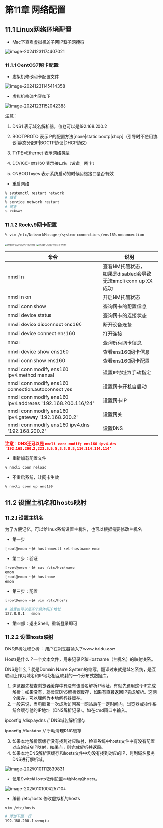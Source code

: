 # 第11章 网络配置

## 11.1 Linux网络环境配置

- Mac下查看虚拟机的子网IP和子网掩码

![image-20241231174407021](images/image-20241231174407021.png)

### 11.1.1 CentOS7网卡配置

- 虚拟机修改网卡配置文件

![image-20241231145414358](images/image-20241231145414358.png)

- 虚拟机修改内容如下

![image-20241231152042388](images/image-20241231152042388.png)

注意：

1. DNS1 表示域名解析器，值也可以是192.168.200.2

2. BOOTPROTO 表示IP的配置方法[none|static|bootp|dhcp]（引导时不使用协议|静态分配IP|BOOTP协议|DHCP协议）

3. TYPE=Ethernet 表示网络类型
4. DEVICE=ens160 表示接口名（设备，网卡）
5. ONBOOT=yes 表示系统启动的时候网络接口是否有效

- 重启网络

```bash
% systemctl restart network
# 或者
% service network restart
# 或者
% reboot
```

### 11.1.2 Rocky9网卡配置

```bash
% vim /etc/NetworkManager/system-connections/ens160.nmconnection
```

<img src="./images/image-20250109171308445.png" alt="image-20250109171308445" style="zoom:50%;" />

<img src="./images/image-20250109171519133.png" alt="image-20250109171519133" style="zoom:50%;" />

| 命令                                                          | 说明                                                |
|-------------------------------------------------------------|---------------------------------------------------|
| nmcli n                                                     | 查看NM托管状态，<br />如果是disabled会导致无法nmcli conn up XX成功 |
| nmcli n on                                                  | 开启NM托管状态                                          |
| nmcli conn show                                             | 查询网卡的配置信息                                         |
| nmcli device status                                         | 查询网卡的连接状态                                         |
| nmcli device disconnect ens160                              | 断开设备连接                                            |
| nmcli device connect ens160                                 | 打开连接                                              |
| nmcli                                                       | 查询所有网卡信息                                          |
| nmcli device show ens160                                    | 查看ens160网卡信息                                      |
| nmcli conn show ens160                                      | 查看ens160网卡配置                                      |
| nmcli conn modify ens160 ipv4.method manual                 | 设置IP地址为手动指定                                       |
| nmcli conn modify ens160 connection.autoconnect yes         | 设置网卡开机自启动                                         |
| nmcli conn modify ens160 ipv4.addreses '192.168.200.116/24' | 设置网卡IP                                            |
| nmcli conn modify ens160 ipv4.gateway '192.168.200.2'       | 设置网关                                              |
| nmcli conn modify ens160 ipv4.dns '192.168.200.2'           | 设置DNS                                             |

<span style="color:red;font-weight:bold;">注意：DNS还可以是
`nmcli conn modify ens160 ipv4.dns '192.168.200.2,223.5.5.5,8.8.8.8,114.114.114.114'`</span>

- 重新加载配置文件

```bash
% nmcli conn reload
```

- 不重启系统，让网卡生效

```bash
% nmcli conn up ens160
```

## 11.2 设置主机名和hosts映射

### 11.2.1 设置主机名

为了方便记忆，可以给linux系统设置主机名，也可以根据需要修改主机名

- 第一步

```bash
[root@emon ~]# hostnamectl set-hostname emon
```

- 第二步：验证

```bash
[root@emon ~]# cat /etc/hostname
emon
[root@emon ~]# hostname
emon
```

- 第三步：配置

```bash
[root@emon ~]# vim /etc/hosts
```

```bash
# 这里也可以是某个具体的IP地址
127.0.0.1   emon
```

- 第四部：退出Shell，重新登录即可

### 11.2.2 设置hosts映射

DNS解析过程分析 ：用户在浏览器输入了www.baidu.com

Hosts是什么？一个文本文件，用来记录IP和Hostname（主机名）的映射关系。

DNS是什么？就是Domain Name System的缩写，翻译过来就是域名系统，是互联网上作为域名和IP地址相互映射的一个分布式数据库。

1. 浏览器先检查浏览器缓存中有没有该域名解析IP地址，有就先调用这个IP完成解析；如果没有，就检查DNS解析器缓存，如果有直接返回IP完成解析。这两个缓存，可以理解为本地解析器缓存。
2. 一般来说，当电脑第一次成功访问某一网站后在一定时间内，浏览器或操作系统会缓存他的IP地址（DNS解析记录）。如在cmd窗口中输入。

ipconfig /displaydns // DNS域名解析缓存

ipconfig /flushdns // 手动清理DNS缓存

3. 如果本地解析器缓存没有找到对应映射，检查系统中hosts文件中有没有配置对应的域名IP映射，如果有，则完成解析并返回。
4. 如果本地DNS解析器缓存和hosts文件中均没有找到对应的IP，则到域名服务DNS进行解析域。

![image-20250101112839831](images/image-20250101112839831.png)

- 使用SwitchHosts软件配置本地Mac的hosts。

![image-20250101004257104](images/image-20250101004257104.png)

- 编辑 /etc/hosts 修改虚拟机的hosts

```bash
vim /etc/hosts
```

```bash
# 添加下面一行
192.168.200.1 wenqiu
```
